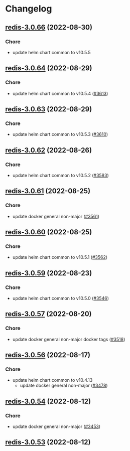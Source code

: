 # Changelog



## [redis-3.0.66](https://github.com/truecharts/charts/compare/redis-3.0.65...redis-3.0.66) (2022-08-30)

### Chore

- update helm chart common to v10.5.5





## [redis-3.0.64](https://github.com/truecharts/charts/compare/redis-3.0.63...redis-3.0.64) (2022-08-29)

### Chore

- update helm chart common to v10.5.4 ([#3613](https://github.com/truecharts/charts/issues/3613))




## [redis-3.0.63](https://github.com/truecharts/charts/compare/tubearchivist-redisjson-0.0.19...redis-3.0.63) (2022-08-29)

### Chore

- update helm chart common to v10.5.3 ([#3610](https://github.com/truecharts/charts/issues/3610))




## [redis-3.0.62](https://github.com/truecharts/charts/compare/redisinsight-0.0.18...redis-3.0.62) (2022-08-26)

### Chore

- update helm chart common to v10.5.2 ([#3583](https://github.com/truecharts/charts/issues/3583))




## [redis-3.0.61](https://github.com/truecharts/charts/compare/redis-3.0.60...redis-3.0.61) (2022-08-25)

### Chore

- update docker general non-major ([#3561](https://github.com/truecharts/charts/issues/3561))




## [redis-3.0.60](https://github.com/truecharts/charts/compare/tubearchivist-redisjson-0.0.17...redis-3.0.60) (2022-08-25)

### Chore

- update helm chart common to v10.5.1 ([#3562](https://github.com/truecharts/charts/issues/3562))




## [redis-3.0.59](https://github.com/truecharts/charts/compare/redis-3.0.58...redis-3.0.59) (2022-08-23)

### Chore

- update helm chart common to v10.5.0 ([#3546](https://github.com/truecharts/charts/issues/3546))





## [redis-3.0.57](https://github.com/truecharts/charts/compare/redis-3.0.56...redis-3.0.57) (2022-08-20)

### Chore

- update docker general non-major docker tags ([#3518](https://github.com/truecharts/charts/issues/3518))




## [redis-3.0.56](https://github.com/truecharts/charts/compare/redisinsight-0.0.16...redis-3.0.56) (2022-08-17)

### Chore

- update helm chart common to v10.4.13
  - update docker general non-major ([#3478](https://github.com/truecharts/charts/issues/3478))




## [redis-3.0.54](https://github.com/truecharts/charts/compare/redis-3.0.53...redis-3.0.54) (2022-08-12)

### Chore

- update docker general non-major ([#3453](https://github.com/truecharts/charts/issues/3453))




## [redis-3.0.53](https://github.com/truecharts/charts/compare/redis-3.0.52...redis-3.0.53) (2022-08-12)


